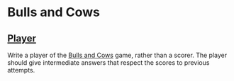 # Bulls and Cows
## [Player](https://rosettacode.org/wiki/Bulls_and_cows/Player)
Write a player of the [Bulls and Cows](https://rosettacode.org/wiki/Bulls_and_cows) game, rather than a scorer. The player should give intermediate answers that respect the scores to previous attempts.
